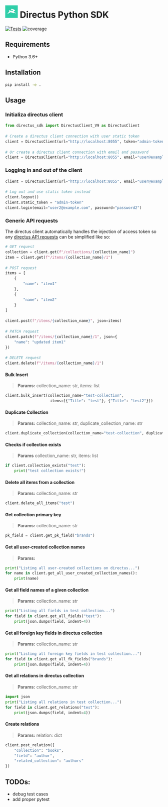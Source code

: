 <h1>
    <img src="assets/logo.jpg", width="40", alt="Directus Logo"> Directus Python SDK
</h1>

[![Tests](https://github.com/Jason-CKY/directus-sdk-python/actions/workflows/test.yaml/badge.svg)](https://github.com/Jason-CKY/directus-sdk-python/actions/workflows/test.yaml) ![coverage](https://raw.githubusercontent.com/Jason-CKY/directus-sdk-python/badges/main/coverage-badge.svg)

## Requirements

- Python 3.6+

## Installation

```bash
pip install -e .
```

## Usage

### Initializa directus client

```python
from directus_sdk import DirectusClient_V9 as DirectusClient

# Create a directus client connection with user static token
client = DirectusClient(url="http://localhost:8055", token="admin-token")

# Or create a directus client connection with email and password
client = DirectusClient(url="http://localhost:8055", email="user@example.com", password="password")
```

### Logging in and out of the client

```python
client = DirectusClient(url="http://localhost:8055", email="user@example.com", password="password")

# Log out and use static token instead
client.logout()
client.static_token = "admin-token"
client.login(email="user2@example.com", password="password2")
```

### Generic API requests

The directus client automatically handles the injection of access token so any [directus API requests](https://docs.directus.io/reference/introduction/) can be simplified like so:

```python
# GET request
collection = client.get(f"/collections/{collection_name}")
item = client.get(f"/items/{collection_name}/1")

# POST request
items = [
    {
        "name": "item1"
    },
    {
        "name": "item2"
    }
]

client.post(f"/items/{collection_name}", json=items)

# PATCH request
client.patch(f"/items/{collection_name}/1", json={
    "name": "updated item1"
})

# DELETE request
client.delete(f"/items/{collection_name}/1")
```

#### Bulk Insert

> **Params:** collection_name: str, items: list

```python
client.bulk_insert(collection_name="test-collection",
                    items=[{"Title": "test"}, {"Title": "test2"}])
```

#### Duplicate Collection

> **Params:** collection_name: str, duplicate_collection_name: str

```python
client.duplicate_collection(collection_name="test-collection", duplicate_collection_name="test_duplication_collection")
```

#### Checks if collection exists

> **Params** collection_name: str, items: list

```python
if client.collection_exists("test"):
    print("test collection exists!")
```

#### Delete all items from a collection

> **Params:** collection_name: str

```python
client.delete_all_items("test")
```

#### Get collection primary key

> **Params:** collection_name: str

```python
pk_field = client.get_pk_field("brands")
```

#### Get all user-created collection names

> **Params:**

```python
print("Listing all user-created collections on directus...")
for name in client.get_all_user_created_collection_names():
    print(name)
```

#### Get all field names of a given collection

> **Params:** collection_name: str

```python
print("Listing all fields in test collection...")
for field in client.get_all_fields("test"):
    print(json.dumps(field, indent=4))
```

#### Get all foreign key fields in directus collection

> **Params:** collection_name: str

```python
print("Listing all foreign key fields in test collection...")
for field in client.get_all_fk_fields("brands"):
    print(json.dumps(field, indent=4))
```

#### Get all relations in directus collection

> **Params:** collection_name: str

```python
import json
print("Listing all relations in test collection...")
for field in client.get_relations("test"):
    print(json.dumps(field, indent=4))
```

#### Create relations

> **Params:** relation: dict

```python
client.post_relation({
    "collection": "books",
    "field": "author",
    "related_collection": "authors"
})
```


## TODOs:

* debug test cases
* add proper pytest